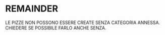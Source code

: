 # REMAINDER
LE PIZZE NON POSSONO ESSERE CREATE SENZA CATEGORIA ANNESSA. CHIEDERE SE POSSIBILE FARLO ANCHE SENZA.
